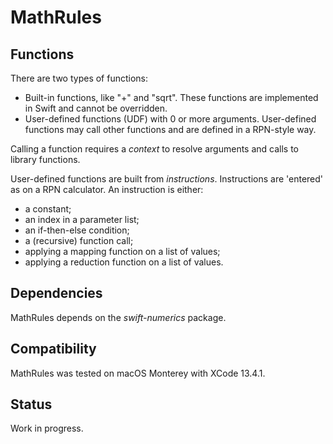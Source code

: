 # MathRules

## Functions

There are two types of functions:

* Built-in functions, like "+" and "sqrt". These functions are implemented in Swift and cannot be overridden.
* User-defined functions (UDF) with 0 or more arguments. User-defined functions may call other functions and are defined in a RPN-style way.

Calling a function requires a *context* to resolve arguments and calls to library functions.

User-defined functions are built from *instructions*. Instructions are 'entered' as on a RPN calculator. An instruction is either:

* a constant;
* an index in a parameter list;
* an if-then-else condition;
* a (recursive) function call;
* applying a mapping function on a list of values;
* applying a reduction function on a list of values.

## Dependencies

MathRules depends on the *swift-numerics* package.

## Compatibility

MathRules was tested on macOS Monterey with XCode 13.4.1.

## Status

Work in progress.
